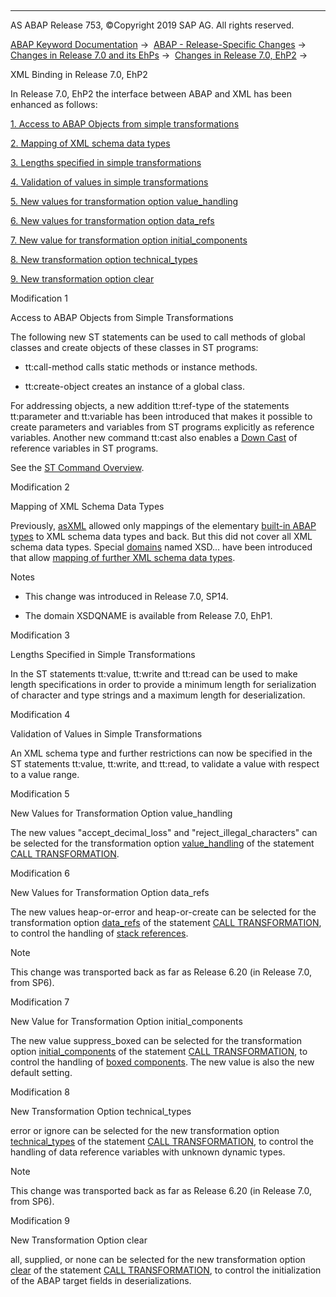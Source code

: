   

* * *

AS ABAP Release 753, ©Copyright 2019 SAP AG. All rights reserved.

[ABAP Keyword Documentation](https://help.sap.com/doc/abapdocu_753_index_htm/7.53/en-US/abenabap.htm) →  [ABAP - Release-Specific Changes](https://help.sap.com/doc/abapdocu_753_index_htm/7.53/en-US/abennews.htm) →  [Changes in Release 7.0 and its EhPs](https://help.sap.com/doc/abapdocu_753_index_htm/7.53/en-US/abennews-70_ehps.htm) →  [Changes in Release 7.0, EhP2](https://help.sap.com/doc/abapdocu_753_index_htm/7.53/en-US/abennews-71.htm) → 

XML Binding in Release 7.0, EhP2

In Release 7.0, EhP2 the interface between ABAP and XML has been enhanced as follows:

[1\. Access to ABAP Objects from simple transformations](#!ABAP_MODIFICATION_1@1@)

[2\. Mapping of XML schema data types](#!ABAP_MODIFICATION_2@2@)

[3\. Lengths specified in simple transformations](#!ABAP_MODIFICATION_3@3@)

[4\. Validation of values in simple transformations](#!ABAP_MODIFICATION_4@4@)

[5\. New values for transformation option value\_handling](#!ABAP_MODIFICATION_5@5@)

[6\. New values for transformation option data\_refs](#!ABAP_MODIFICATION_6@6@)

[7\. New value for transformation option initial\_components](#!ABAP_MODIFICATION_7@7@)

[8\. New transformation option technical\_types](#!ABAP_MODIFICATION_8@8@)

[9\. New transformation option clear](#!ABAP_MODIFICATION_9@9@)

Modification 1

Access to ABAP Objects from Simple Transformations

The following new ST statements can be used to call methods of global classes and create objects of these classes in ST programs:

-   tt:call-method calls static methods or instance methods.
    
-   tt:create-object creates an instance of a global class.
    

For addressing objects, a new addition tt:ref-type of the statements tt:parameter and tt:variable has been introduced that makes it possible to create parameters and variables from ST programs explicitly as reference variables. Another new command tt:cast also enables a [Down Cast](https://help.sap.com/doc/abapdocu_753_index_htm/7.53/en-US/abendown_cast_glosry.htm "Glossary Entry") of reference variables in ST programs.

See the [ST Command Overview](https://help.sap.com/doc/abapdocu_753_index_htm/7.53/en-US/abenst_statements.htm).

Modification 2

Mapping of XML Schema Data Types

Previously, [asXML](https://help.sap.com/doc/abapdocu_753_index_htm/7.53/en-US/abenasxml_glosry.htm "Glossary Entry") allowed only mappings of the elementary [built-in ABAP types](https://help.sap.com/doc/abapdocu_753_index_htm/7.53/en-US/abenpredefined_abap_type_glosry.htm "Glossary Entry") to XML schema data types and back. But this did not cover all XML schema data types. Special [domains](https://help.sap.com/doc/abapdocu_753_index_htm/7.53/en-US/abendomain_glosry.htm "Glossary Entry") named XSD... have been introduced that allow [mapping of further XML schema data types](https://help.sap.com/doc/abapdocu_753_index_htm/7.53/en-US/abenabap_xslt_asxml_schema.htm).

Notes

-   This change was introduced in Release 7.0, SP14.
    
-   The domain XSDQNAME is available from Release 7.0, EhP1.
    

Modification 3

Lengths Specified in Simple Transformations

In the ST statements tt:value, tt:write and tt:read can be used to make length specifications in order to provide a minimum length for serialization of character and type strings and a maximum length for deserialization.

Modification 4

Validation of Values in Simple Transformations

An XML schema type and further restrictions can now be specified in the ST statements tt:value, tt:write, and tt:read, to validate a value with respect to a value range.

Modification 5

New Values for Transformation Option value\_handling

The new values "accept\_decimal\_loss" and "reject\_illegal\_characters" can be selected for the transformation option [value\_handling](https://help.sap.com/doc/abapdocu_753_index_htm/7.53/en-US/abapcall_transformation_options.htm) of the statement [CALL TRANSFORMATION](https://help.sap.com/doc/abapdocu_753_index_htm/7.53/en-US/abapcall_transformation.htm).

Modification 6

New Values for Transformation Option data\_refs

The new values heap-or-error and heap-or-create can be selected for the transformation option [data\_refs](https://help.sap.com/doc/abapdocu_753_index_htm/7.53/en-US/abapcall_transformation_options.htm) of the statement [CALL TRANSFORMATION](https://help.sap.com/doc/abapdocu_753_index_htm/7.53/en-US/abapcall_transformation.htm), to control the handling of [stack references](https://help.sap.com/doc/abapdocu_753_index_htm/7.53/en-US/abenstack_reference_glosry.htm "Glossary Entry").

Note

This change was transported back as far as Release 6.20 (in Release 7.0, from SP6).

Modification 7

New Value for Transformation Option initial\_components

The new value suppress\_boxed can be selected for the transformation option [initial\_components](https://help.sap.com/doc/abapdocu_753_index_htm/7.53/en-US/abapcall_transformation_options.htm) of the statement [CALL TRANSFORMATION](https://help.sap.com/doc/abapdocu_753_index_htm/7.53/en-US/abapcall_transformation.htm), to control the handling of [boxed components](https://help.sap.com/doc/abapdocu_753_index_htm/7.53/en-US/abenboxed_component_glosry.htm "Glossary Entry"). The new value is also the new default setting.

Modification 8

New Transformation Option technical\_types

error or ignore can be selected for the new transformation option [technical\_types](https://help.sap.com/doc/abapdocu_753_index_htm/7.53/en-US/abapcall_transformation_options.htm) of the statement [CALL TRANSFORMATION](https://help.sap.com/doc/abapdocu_753_index_htm/7.53/en-US/abapcall_transformation.htm), to control the handling of data reference variables with unknown dynamic types.

Note

This change was transported back as far as Release 6.20 (in Release 7.0, from SP6).

Modification 9

New Transformation Option clear

all, supplied, or none can be selected for the new transformation option [clear](https://help.sap.com/doc/abapdocu_753_index_htm/7.53/en-US/abapcall_transformation_options.htm) of the statement [CALL TRANSFORMATION](https://help.sap.com/doc/abapdocu_753_index_htm/7.53/en-US/abapcall_transformation.htm), to control the initialization of the ABAP target fields in deserializations.